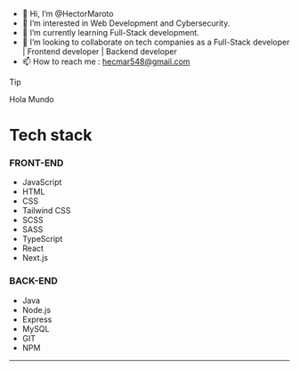 - 👋 Hi, I’m @HectorMaroto
- 👀 I’m interested in Web Development and Cybersecurity.
-  🌱 I’m currently learning Full-Stack development.
- 💞️ I’m looking to collaborate on tech companies as a Full-Stack developer | Frontend developer | Backend developer
- 📫 How to reach me : hecmar548@gmail.com

<!---
HectorMaroto/HectorMaroto is a ✨ special ✨ repository because its `README.md` (this file) appears on your GitHub profile.
You can click the Preview link to take a look at your changes.
--->

>[!TIP]
>Hola Mundo

<h1>Tech stack</h2>
<h3>FRONT-END</h3>
<ul>
  <li>JavaScript</li>
  <li>HTML</li>
  <li>CSS</li>
  <li>Tailwind CSS</li>
  <li>SCSS</li>
  <li>SASS</li>
  <li>TypeScript</li>
  <li>React</li>
  <li>Next.js</li>
</ul>  

<h3>BACK-END</h3>
<ul>
  <li>Java</li>
  <li>Node.js</li>
  <li>Express</li>
  <li>MySQL</li>
  <li>GIT</li>
  <li>NPM</li>
</ul>

---

